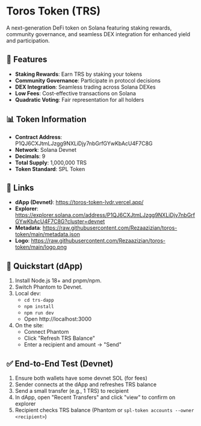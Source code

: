 # Toros Token (TRS)

A next-generation DeFi token on Solana featuring staking rewards, community governance, and seamless DEX integration for enhanced yield and participation.

## 🚀 Features

- **Staking Rewards**: Earn TRS by staking your tokens
- **Community Governance**: Participate in protocol decisions  
- **DEX Integration**: Seamless trading across Solana DEXes
- **Low Fees**: Cost-effective transactions on Solana
- **Quadratic Voting**: Fair representation for all holders

## 📊 Token Information

- **Contract Address**: P1QJ6CXJtmLJzgg9NXLiDjy7nbGrfGYwKbAcU4F7C8G
- **Network**: Solana Devnet
- **Decimals**: 9
- **Total Supply**: 1,000,000 TRS
- **Token Standard**: SPL Token

## 🔗 Links

- **dApp (Devnet)**: https://toros-token-lvdr.vercel.app/
- **Explorer**: https://explorer.solana.com/address/P1QJ6CXJtmLJzgg9NXLiDjy7nbGrfGYwKbAcU4F7C8G?cluster=devnet
- **Metadata**: https://raw.githubusercontent.com/Rezaazizian/toros-token/main/metadata.json
- **Logo**: https://raw.githubusercontent.com/Rezaazizian/toros-token/main/logo.png

## 🧪 Quickstart (dApp)

1. Install Node.js 18+ and pnpm/npm.
2. Switch Phantom to Devnet.
3. Local dev:
   - `cd trs-dapp`
   - `npm install`
   - `npm run dev`
   - Open http://localhost:3000
4. On the site:
   - Connect Phantom
   - Click "Refresh TRS Balance"
   - Enter a recipient and amount → "Send"

## ✅ End-to-End Test (Devnet)

1. Ensure both wallets have some devnet SOL (for fees)
2. Sender connects at the dApp and refreshes TRS balance
3. Send a small transfer (e.g., 1 TRS) to recipient
4. In dApp, open "Recent Transfers" and click "view" to confirm on explorer
5. Recipient checks TRS balance (Phantom or `spl-token accounts --owner <recipient>`)

